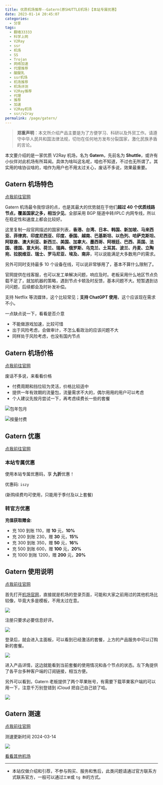 ```yaml
---
title: 优质机场推荐--Gatern(原SHUTTLE机场)【本站专属优惠】
date: 2023-01-14 20:45:07
categories:
  - 分享
tags:
  - 翻墙33333
  - 科学上网
  - V2Ray
  - ssr
  - 机场
  - SS
  - Trojan
  - 网络加速
  - 代理推荐
  - 酸酸乳
  - ssr机场
  - 机场推荐
  - 机场评测
  - V2Ray推荐
  - 代理
  - 推荐
  - 加速
  - V2Ray机场
  - ssr/v2ray
permalink: /page/gatern/
---
```


> **郑重声明**：本文所介绍产品主要是为了方便学习、科研以及外贸工作。请遵守中华人民共和国法律法规，切勿在任何地方发布分裂国家，激化民族矛盾的言论。

本文要介绍的是一家优质 V2Ray 机场，名为 **Gatern**，先前名为 **Shuttle**，或许有小伙伴对此机场有所耳闻。具体为啥叫这名呢，咱也不知道，不过也无所谓了。其实用的啥协议啥的，咱作为用户也不用太过关心，废话不多说，效果最重要。

<!--more-->

## Gatern 机场特色

[点我前往官网](https://url.iszy.xyz/gatern)

Gatern 机场最令我惊讶的点，也是其最大的优势就在于他们**超过 40 个优质线路节点，覆盖国家之多，相当少见**。全部采用 BGP 隧道中转/IPLC 内网专线，所以在稳定性和速度上都会比较好。

这里复制一段官网描述的国家列表，**香港、台湾、日本、韩国、新加坡、马来西亚、菲律宾、印度尼西亚、印度、泰国、越南、巴基斯坦、以色列、哈萨克斯坦、阿联酋、澳大利亚、新西兰、美国、加拿大、墨西哥、阿根廷、巴西、英国、法国、德国、意大利、荷兰、瑞典、俄罗斯、乌克兰、土耳其、波兰、丹麦、立陶宛、拉脱维亚、瑞士、罗马尼亚、埃及、南非**，可以说能满足大多数用户的需求。

另外可同时支持最多 10 个设备在线，可以说非常够用了，基本不算什么限制了。

官网提供在线客服，也可以发工单解决问题，响应及时。老板采用什么地区节点负载不足了，就加机器的策略，遇到节点卡顿及时反馈，基本问题不大。短暂遇到访问问题，后续都会及时补发补偿。

支持 Netflix 等流媒体，这个比较常见；**支持 ChatGPT 使用**，这个应该现在需求不小。

一点缺点说一下，看看是否介意

- 不能做游戏加速，比较可惜
- 出于风险考虑，会做审计，不怎么看政治的应该问题不大
- 同样处于风险考虑，也没有国内节点

## Gatern 机场价格

[点我前往官网](https://url.iszy.xyz/gatern)

废话不多说，来看看价格

- 付费周期和挡位较为灵活，价格比较适中
- 提供一年有效期的流量包，流量需求不大的，偶尔用用的用户可以考虑
- 个人建议先按月尝试一下，再考虑续费长一些的套餐

![包年包月](https://img.iszy.xyz/1710421152555.png)

![按量付费](https://img.iszy.xyz/1710421248128.png)

## Gatern 优惠

[点我前往官网](https://url.iszy.xyz/gatern)

### 本站专属优惠

使用本站专属优惠码，享 **九折**优惠！

优惠码: `iszy`

(新购续费均可使用，只能用于季付及以上套餐)

### 转官方优惠

**充值获取赠金**:

- 充 100 到账 110，赠 **10** 元，**10%**
- 充 200 到账 230，赠 **30** 元，**15%**
- 充 300 到账 350，赠 **50** 元，**16%**
- 充 500 到账 600，赠 **100** 元，**20%**
- 充 1000 到账 1200，赠 **200** 元，**20%**

## Gatern 使用说明

[点我前往官网](https://url.iszy.xyz/gatern)

首先打开[机场官网](https://url.iszy.xyz/gatern)，直接就是机场的登录页面，可能和大家之前用过的其他机场比较像，毕竟大多是模板，不用太过在意。

![](https://img.iszy.xyz/1710421864226.png)

注册只要求必要信息好评。

![](https://img.iszy.xyz/1710422063075.png)

登录后，就会进入主面板，可以看到已经激活的套餐，上方的产品服务中可以订购新的套餐。

![](https://img.iszy.xyz/1710423409236.png)

进入产品详情，这边就能看到当前套餐的使用情况和各个节点的状态。左下角提供了各平台多种客户端的订阅链接，相当方便。

另外可以看到，Gatern 老板提供了两个苹果账号，有需要下载苹果客户端的可以用一下，注意千万别登错到 iCloud 把自己自己锁了哈。

![](https://img.iszy.xyz/1710423763400.png)

## Gatern 测速

[点我前往官网](https://url.iszy.xyz/gatern)

测速更新时间 2024-03-14

![](https://img.iszy.xyz/1710425626550.png)

[看看其他机场](/page/bgfw/)

---

- 本站仅做介绍和引荐，不参与购买、服务和售后，此类问题请通过官方联系方式联系官方，一般可以通过`工单`或 `tg 群`的方式。
